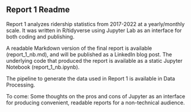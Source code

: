 ## Report 1 Readme

Report 1 analyzes ridership statistics from 2017-2022 at a yearly/monthly scale. It was written in R/tidyverse using Jupyter Lab as an interface for both coding and publishing.

A readable Markdown version of the final report is available (report_1_nb.md), and will be published as a LinkedIn blog post. The underlying code that produced the report is available as a static Jupyter Notebook (report_1_nb.ipynb).

The pipeline to generate the data used in Report 1 is available in Data Processing.

To come: Some thoughts on the pros and cons of Jupyter as an interface for producing convenient, readable reports for a non-technical audience.
